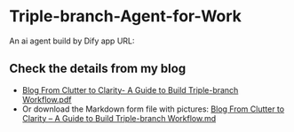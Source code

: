 # Triple-branch-Agent-for-Work
An ai agent build by Dify app
URL: 

## Check the details from my blog

- [Blog From Clutter to Clarity- A Guide to Build Triple-branch Workflow.pdf](./Triple-branch_Workflow.pdf)
- Or download the Markdown form file with pictures: [Blog From Clutter to Clarity – A Guide to Build Triple-branch Workflow.md](./Triple-branch_Workflow.md)

